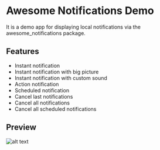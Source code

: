 # Awesome Notifications Demo
It is a demo app for displaying local notifications via the awesome_notifications package.

## Features
- Instant notification
- Instant notification with big picture
- Instant notification with custom sound
- Action notification
- Scheduled notification
- Cancel last notifications
- Cancel all notifications
- Cancel all scheduled notifications

## Preview
![alt text](https://i.postimg.cc/PrpmRGz1/imgonline-com-ua-twotoone-9a3-Dg-XFo-Q9bo-Hy.png "img")
